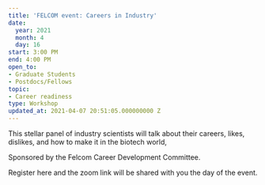 ```yaml
---
title: 'FELCOM event: Careers in Industry'
date:
  year: 2021
  month: 4
  day: 16
start: 3:00 PM
end: 4:00 PM
open_to:
- Graduate Students
- Postdocs/Fellows
topic:
- Career readiness
type: Workshop
updated_at: 2021-04-07 20:51:05.000000000 Z
---
```

This stellar panel of industry scientists will talk about their careers,
likes, dislikes, and how to make it in the biotech world,

Sponsored by the Felcom Career Development Committee.  

Register here and the zoom link will be shared with you the day of the
event.
